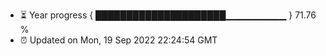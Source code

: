 - ⏳ Year progress { █████████████████████▁▁▁▁▁▁▁▁▁ } 71.76 %
- ⏰ Updated on Mon, 19 Sep 2022 22:24:54 GMT

